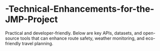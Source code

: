 # -Technical-Enhancements-for-the-JMP-Project
Practical and developer-friendly. Below are key APIs, datasets, and open-source tools that can enhance route safety, weather monitoring, and eco-friendly travel planning.
